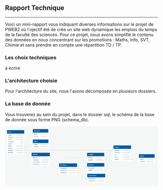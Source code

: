 ## Rapport Technique
---
Voici un mini-rapport vous indiquant diverses informations sur le projet de PWEB2 où l'ojectif été de crée un site web dynamique les emplois du temps de la faculté des sciences.
Pour ce projet, nous avons simplifié le contenu des données en nous concentrant sur les promotions : Maths, Info, SVT, Chimie et sans prendre en compte une répartition TD / TP.

### Les choix techniques

à écrire

### L'architecture choisie

Pour l'architecture du site, nous l'avons décomposée en plusieurs dossiers.

  

### La base de donnée
Vous trouverez au sein du projet, dans le dossier sql, le schéma de la base de donnée sous forme PNG (schema_db).


![](./sql/schema_db.png)